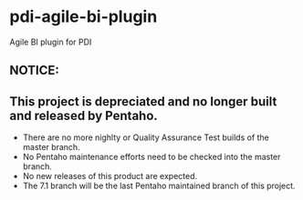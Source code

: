 # pdi-agile-bi-plugin
Agile BI plugin for PDI

## NOTICE: 
## This project is depreciated and no longer built and released by Pentaho.
* There are no more nighlty or Quality Assurance Test builds of the master branch.
* No Pentaho maintenance efforts need to be checked into the master branch.
* No new releases of this product are expected.
* The 7.1 branch will be the last Pentaho maintained branch of this project.
